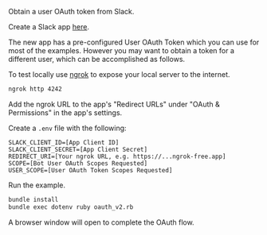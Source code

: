 Obtain a user OAuth token from Slack.

Create a Slack app [here](https://api.slack.com/tutorials/tracks/getting-a-token).

The new app has a pre-configured User OAuth Token which you can use for most of the examples.
However you may want to obtain a token for a different user, which can be accomplished as follows.

To test locally use [ngrok](https://ngrok.com/) to expose your local server to the internet.

```sh
ngrok http 4242
```

Add the ngrok URL to the app's "Redirect URLs" under "OAuth & Permissions" in the app's settings.

Create a `.env` file with the following:

```
SLACK_CLIENT_ID=[App Client ID]
SLACK_CLIENT_SECRET=[App Client Secret]
REDIRECT_URI=[Your ngrok URL, e.g. https://...ngrok-free.app]
SCOPE=[Bot User OAuth Scopes Requested]
USER_SCOPE=[User OAuth Token Scopes Requested]
```

Run the example.

```sh
bundle install
bundle exec dotenv ruby oauth_v2.rb
```

A browser window will open to complete the OAuth flow.
